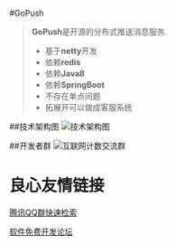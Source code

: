 #GoPush
> **GoPush**是开源的分布式推送消息服务.
> * 基于**netty**开发
> * 依赖**redis**
> * 依赖**Java8**
> * 依赖**SpringBoot**
> * 不存在单点问题
> * 拓展开可以做成客服系统

##技术架构图
![技术架构图](https://git.oschina.net/uploads/images/2017/0620/181510_32eb3dd4_7872.png "技术架构图")

##开发者群
![互联网计数交流群](https://git.oschina.net/uploads/images/2017/0620/135851_c1d11a6b_7872.png "扫一扫")

 # 良心友情链接

[腾讯QQ群快速检索](http://u.720life.cn/s/8cf73f7c)

[软件免费开发论坛](http://u.720life.cn/s/bbb01dc0)